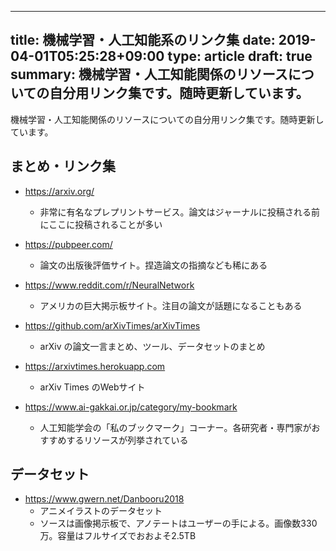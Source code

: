 ---
title: 機械学習・人工知能系のリンク集
date: 2019-04-01T05:25:28+09:00
type: article
draft: true
summary: 機械学習・人工知能関係のリソースについての自分用リンク集です。随時更新しています。
------

機械学習・人工知能関係のリソースについての自分用リンク集です。随時更新しています。


## まとめ・リンク集

- https://arxiv.org/
  - 非常に有名なプレプリントサービス。論文はジャーナルに投稿される前にここに投稿されることが多い

- https://pubpeer.com/
  - 論文の出版後評価サイト。捏造論文の指摘なども稀にある
  
- https://www.reddit.com/r/NeuralNetwork
  - アメリカの巨大掲示板サイト。注目の論文が話題になることもある

- https://github.com/arXivTimes/arXivTimes
  - arXiv の論文一言まとめ、ツール、データセットのまとめ

- https://arxivtimes.herokuapp.com
  - arXiv Times のWebサイト

- https://www.ai-gakkai.or.jp/category/my-bookmark
  - 人工知能学会の「私のブックマーク」コーナー。各研究者・専門家がおすすめするリソースが列挙されている


## データセット

- https://www.gwern.net/Danbooru2018
  - アニメイラストのデータセット
  - ソースは画像掲示板で、アノテートはユーザーの手による。画像数330万。容量はフルサイズでおおよそ2.5TB
